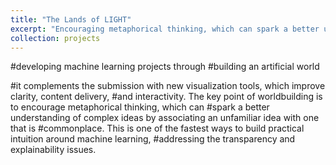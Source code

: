 ```yaml
---
title: "The Lands of LIGHT"
excerpt: "Encouraging metaphorical thinking, which can spark a better understanding of complex ideas in AI, with worldbuilding. <br/><img src='/images/LIGHTS_lands.png'>"
collection: projects
---
```



#developing machine learning projects through
#building an artificial world

#it complements the submission with new visualization tools, which improve clarity, content delivery,
#and interactivity. The key point of worldbuilding is to encourage metaphorical thinking, which can
#spark a better understanding of complex ideas by associating an unfamiliar idea with one that is
#commonplace. This is one of the fastest ways to build practical intuition around machine learning,
#addressing the transparency and explainability issues.